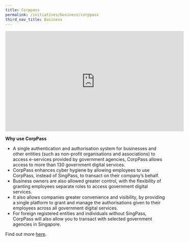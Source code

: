 ```yaml
---
title: Corppass
permalink: /initiatives/business/corppass
third_nav_title: Business
---
```



<iframe width="560" height="315" src="https://www.youtube.com/embed/ifwp4kfYXCk" frameborder="0" allow="accelerometer; autoplay; clipboard-write; encrypted-media; gyroscope; picture-in-picture" allowfullscreen></iframe>


**Why use CorpPass**

-   A single authentication and authorisation system for businesses and other entities (such as non-profit organisations and associations) to access e-services provided by government agencies, CorpPass allows access to more than 130 government digital services.
-   CorpPass enhances cyber hygiene by allowing employees to use CorpPass, instead of SingPass, to transact on their company’s behalf.
-   Business owners are also allowed greater control, with the flexibility of granting employees separate roles to access government digital services.
-   It also allows companies greater convenience and visibility, by providing a single platform to grant and manage the authorisations given to their employees across all government digital services.
-   For foreign registered entities and individuals without SingPass, CorpPass will also allow you to transact with selected government agencies in Singapore.

Find out more  [here](https://www.corppass.gov.sg/cpauth/login/homepage?TAM_OP=login).